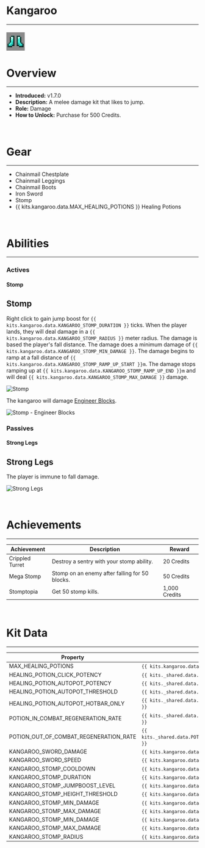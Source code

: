 # Kangaroo

---

#### ![kangaroo-icon](../assets/icons/kits/kangaroo-icon.jpg)

# Overview

---

- **Introduced:** v1.7.0
- **Description:** A melee damage kit that likes to jump.
- **Role:** Damage
- **How to Unlock:** Purchase for 500 Credits.

<br />

# Gear

---

- Chainmail Chestplate
- Chainmail Leggings
- Chainmail Boots
- Iron Sword
- Stomp
- {{ kits.kangaroo.data.MAX_HEALING_POTIONS }} Healing Potions

<br />

# Abilities

---

### Actives

<!-- tabs:start -->

#### **Stomp**

## Stomp

Right click to gain jump boost for `{{ kits.kangaroo.data.KANGAROO_STOMP_DURATION }}` ticks. When the player lands, they will deal damage in a `{{ kits.kangaroo.data.KANGAROO_STOMP_RADIUS }}` meter radius. The damage is based the player's fall distance. The damage does a minimum damage of `{{ kits.kangaroo.data.KANGAROO_STOMP_MIN_DAMAGE }}`. The damage begins to ramp at a fall distance of `{{ kits.kangaroo.data.KANGAROO_STOMP_RAMP_UP_START }}m`. The damage stops ramping up at `{{ kits.kangaroo.data.KANGAROO_STOMP_RAMP_UP_END }}m` and will deal `{{ kits.kangaroo.data.KANGAROO_STOMP_MAX_DAMAGE }}` damage.

![Stomp](../assets/kits/kangaroo/Kangaroo%20-%20Stomp.gif)

The kangaroo will damage [Engineer Blocks](Engineer#sentries).

![Stomp - Engineer Blocks](../assets/kits/kangaroo/Kangaroo%20-%20Stomp%20Engineer%20Blocks.gif)

<!-- tabs:end -->

### Passives

<!-- tabs:start -->

#### **Strong Legs**

## Strong Legs

The player is immune to fall damage.

![Strong Legs](../assets/kits/kangaroo/Kangaaroo%20-%20Strong%20Legs.gif)

<!-- tabs:end -->
<br />

# Achievements

---

<!-- prettier-ignore -->
| Achievement | Description | Reward |
| ----------- | ----------- | ------ |
| Crippled Turret | Destroy a sentry with your stomp ability. | 20 Credits |
| Mega Stomp | Stomp on an enemy after falling for 50 blocks. | 50 Credits |
| Stomptopia | Get 50 stomp kills. | 1,000 Credits |

<br />

# Kit Data

---

<!-- prettier-ignore -->
| Property | Value | Description |
|----------|-------|-------------|
| MAX_HEALING_POTIONS | `{{ kits.kangaroo.data.MAX_HEALING_POTIONS }}` | {{ kitDataSharedDescriptions.MAX_HEALING_POTIONS }} |
| HEALING_POTION_CLICK_POTENCY | `{{ kits._shared.data.HEALING_POTION_CLICK_POTENCY }}` | {{ kitDataSharedDescriptions.HEALING_POTION_CLICK_POTENCY }} |
| HEALING_POTION_AUTOPOT_POTENCY | `{{ kits._shared.data.HEALING_POTION_AUTOPOT_POTENCY }}` | {{ kitDataSharedDescriptions.HEALING_POTION_AUTOPOT_POTENCY }} |
| HEALING_POTION_AUTOPOT_THRESHOLD | `{{ kits._shared.data.HEALING_POTION_AUTOPOT_THRESHOLD }}` | {{ kitDataSharedDescriptions.HEALING_POTION_AUTOPOT_THRESHOLD }} |
| HEALING_POTION_AUTOPOT_HOTBAR_ONLY | `{{ kits._shared.data.HEALING_POTION_AUTOPOT_HOTBAR_ONLY }}` | {{ kitDataSharedDescriptions.HEALING_POTION_AUTOPOT_HOTBAR_ONLY }} |
| POTION_IN_COMBAT_REGENERATION_RATE | `{{ kits._shared.data.POTION_IN_COMBAT_REGENERATION_RATE }}` | {{ kitDataSharedDescriptions.POTION_IN_COMBAT_REGENERATION_RATE }} |
| POTION_OUT_OF_COMBAT_REGENERATION_RATE | `{{ kits._shared.data.POTION_OUT_OF_COMBAT_REGENERATION_RATE }}` | {{ kitDataSharedDescriptions.POTION_OUT_OF_COMBAT_REGENERATION_RATE }} |
| KANGAROO_SWORD_DAMAGE | `{{ kits.kangaroo.data.KANGAROO_SWORD_DAMAGE }}` | The base damage of the sword. |
| KANGAROO_SWORD_SPEED | `{{ kits.kangaroo.data.KANGAROO_SWORD_SPEED }}` | The base speed of the sword. |
| KANGAROO_STOMP_COOLDOWN | `{{ kits.kangaroo.data.KANGAROO_STOMP_COOLDOWN }}` | The cooldown, in ticks, of the Stomp ability. |
| KANGAROO_STOMP_DURATION | `{{ kits.kangaroo.data.KANGAROO_STOMP_DURATION }}` | The duration, in ticks, of the Stomp ability. |
| KANGAROO_STOMP_JUMPBOOST_LEVEL | `{{ kits.kangaroo.data.KANGAROO_STOMP_JUMPBOOST_LEVEL }}` | The level of the jump boost effect. |
| KANGAROO_STOMP_HEIGHT_THRESHOLD | `{{ kits.kangaroo.data.KANGAROO_STOMP_HEIGHT_THRESHOLD }}` | The minimum fall distance required to deal Stomp damage. |
| KANGAROO_STOMP_MIN_DAMAGE | `{{ kits.kangaroo.data.KANGAROO_STOMP_MIN_DAMAGE }}` | The minimum damage the Stomp ability will deal. |
| KANGAROO_STOMP_MAX_DAMAGE | `{{ kits.kangaroo.data.KANGAROO_STOMP_MAX_DAMAGE }}` | The maximum damage the Stomp ability will deal. |
| KANGAROO_STOMP_MIN_DAMAGE | `{{ kits.kangaroo.data.KANGAROO_STOMP_RAMP_UP_START }}` | The fall distance, in meters, at which the stomp damage starts to ramp up. |
| KANGAROO_STOMP_MAX_DAMAGE | `{{ kits.kangaroo.data.KANGAROO_STOMP_RAMP_UP_END }}` | The fall distance, in meters, at which the stomp damage stops ramping up. |
| KANGAROO_STOMP_RADIUS | `{{ kits.kangaroo.data.KANGAROO_STOMP_RADIUS }}` | The radius of the Stomp ability. |
